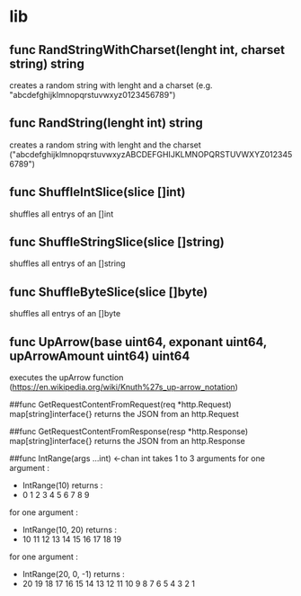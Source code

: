 # lib

## func RandStringWithCharset(lenght int, charset string) string
creates a random string with lenght and a charset (e.g. "abcdefghijklmnopqrstuvwxyz0123456789")

## func RandString(lenght int) string
creates a random string with lenght and the charset ("abcdefghijklmnopqrstuvwxyzABCDEFGHIJKLMNOPQRSTUVWXYZ0123456789")

## func ShuffleIntSlice(slice []int)
shuffles all entrys of an []int

## func ShuffleStringSlice(slice []string)
shuffles all entrys of an []string

## func ShuffleByteSlice(slice []byte)
shuffles all entrys of an []byte

## func UpArrow(base uint64, exponant uint64, upArrowAmount uint64) uint64
executes the upArrow function (https://en.wikipedia.org/wiki/Knuth%27s_up-arrow_notation)

##func GetRequestContentFromRequest(req *http.Request) map[string]interface{}
returns the JSON from an http.Request

##func GetRequestContentFromResponse(resp *http.Response) map[string]interface{}
returns the JSON from an http.Response

##func IntRange(args ...int) <-chan int
takes 1 to 3 arguments
for one argument :
* IntRange(10) 
returns :
* 0 1 2 3 4 5 6 7 8 9


for one argument :
* IntRange(10, 20) 
returns :
* 10 11 12 13 14 15 16 17 18 19


for one argument :
* IntRange(20, 0, -1) 
returns :
* 20 19 18 17 16 15 14 13 12 11 10 9 8 7 6 5 4 3 2 1